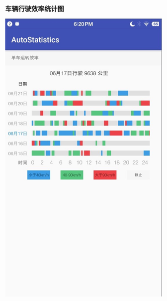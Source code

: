 ## 车辆行驶效率统计图
![Alt text](https://raw.githubusercontent.com/noiary/auto_statistics/master/screenshots/img.png)

